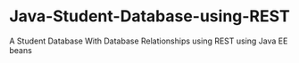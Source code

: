 # Java-Student-Database-using-REST

A Student Database With Database Relationships using REST using Java EE beans

